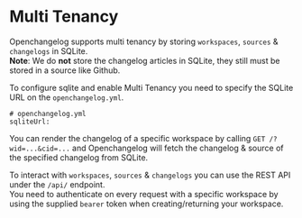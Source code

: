 # Multi Tenancy

Openchangelog supports multi tenancy by storing `workspaces`, `sources` & `changelogs` in SQLite.  
**Note**: We do **not** store the changelog articles in SQLite, they still must be stored in a source like Github.

To configure sqlite and enable Multi Tenancy you need to specify the SQLite URL on the `openchangelog.yml`.
```
# openchangelog.yml
sqliteUrl:
```

You can render the changelog of a specific workspace by calling `GET /?wid=...&cid=...` and Openchangelog will fetch the changelog & source of the specified changelog from SQLite.

To interact with `workspaces`, `sources` & `changelogs` you can use the REST API under the `/api/` endpoint.  
You need to authenticate on every request with a specific workspace by using the supplied `bearer` token when creating/returning your workspace.